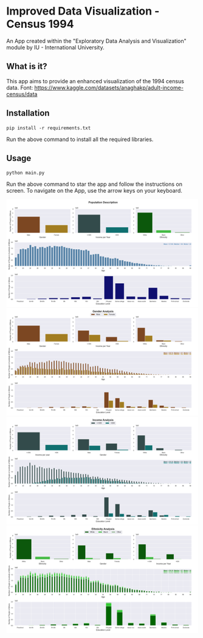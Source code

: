 # Improved Data Visualization - Census 1994

An App created within the "Exploratory Data Analysis and Visualization" module by IU - International University.

## What is it?

This app aims to provide an enhanced visualization of the 1994 census data.
Font: https://www.kaggle.com/datasets/anaghakp/adult-income-census/data

## Installation

```shell
pip install -r requirements.txt
```
Run the above command to install all the required libraries.

## Usage

```shell
python main.py
```

Run the above command to star the app and follow the instructions on screen. 
To navigate on the App, use the arrow keys on your keyboard.

![](PopulationDescription.png)
![](GenderAnalysis.png)
![](IncomeAnalysis.png)
![](EthnicityAnalysis.png)
